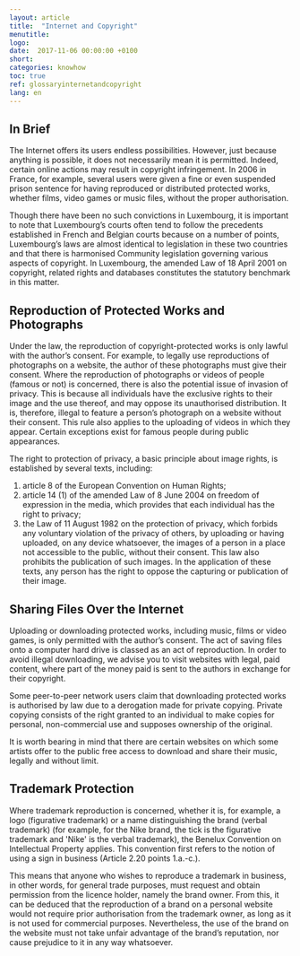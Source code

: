 ```yaml
---
layout: article
title:  "Internet and Copyright"
menutitle:
logo:
date:  2017-11-06 00:00:00 +0100
short:
categories: knowhow
toc: true
ref: glossaryinternetandcopyright
lang: en
---
```



## In Brief

The Internet offers its users endless possibilities. However, just because anything is possible, it does not necessarily mean it is permitted. Indeed, certain online actions may result in copyright infringement. In 2006 in France, for example, several users were given a fine or even suspended prison sentence for having reproduced or distributed protected works, whether films, video games or music files, without the proper authorisation.

Though there have been no such convictions in Luxembourg, it is important to note that Luxembourg’s courts often tend to follow the precedents established in French and Belgian courts because on a number of points, Luxembourg’s laws are almost identical to legislation in these two countries and that there is harmonised Community legislation governing various aspects of copyright. In Luxembourg, the amended Law of 18 April 2001 on copyright, related rights and databases constitutes the statutory benchmark in this matter.

## Reproduction of Protected Works and Photographs

Under the law, the reproduction of copyright-protected works is only lawful with the author’s consent. For example, to legally use reproductions of photographs on a website, the author of these photographs must give their consent. Where the reproduction of photographs or videos of people (famous or not) is concerned, there is also the potential issue of invasion of privacy. This is because all individuals have the exclusive rights to their image and the use thereof, and may oppose its unauthorised distribution. It is, therefore, illegal to feature a person’s photograph on a website without their consent. This rule also applies to the uploading of videos in which they appear. Certain exceptions exist for famous people during public appearances.

The right to protection of privacy, a basic principle about image rights, is established by several texts, including:

1. article 8 of the European Convention on Human Rights;
2. article 14 (1) of the amended Law of 8 June 2004 on freedom of expression in the media, which provides that each individual has the right to privacy;
3. the Law of 11 August 1982 on the protection of privacy, which forbids any voluntary violation of the privacy of others, by uploading or having uploaded, on any device whatsoever, the images of a person in a place not accessible to the public, without their consent. This law also prohibits the publication of such images. In the application of these texts, any person has the right to oppose the capturing or publication of their image.

## Sharing Files Over the Internet

Uploading or downloading protected works, including music, films or video games, is only permitted with the author’s consent. The act of saving files onto a computer hard drive is classed as an act of reproduction. In order to avoid illegal downloading, we advise you to visit websites with legal, paid content, where part of the money paid is sent to the authors in exchange for their copyright.

Some peer-to-peer network users claim that downloading protected works is authorised by law due to a derogation made for private copying. Private copying consists of the right granted to an individual to make copies for personal, non-commercial use and supposes ownership of the original.

It is worth bearing in mind that there are certain websites on which some artists offer to the public free access to download and share their music, legally and without limit.

## Trademark Protection

Where trademark reproduction is concerned, whether it is, for example, a logo (figurative trademark) or a name distinguishing the brand (verbal trademark) (for example, for the Nike brand, the tick is the figurative trademark and 'Nike' is the verbal trademark), the Benelux Convention on Intellectual Property applies. This convention first refers to the notion of using a sign in business (Article 2.20 points 1.a.-c.).

This means that anyone who wishes to reproduce a trademark in business, in other words, for general trade purposes, must request and obtain permission from the licence holder, namely the brand owner. From this, it can be deduced that the reproduction of a brand on a personal website would not require prior authorisation from the trademark owner, as long as it is not used for commercial purposes. Nevertheless, the use of the brand on the website must not take unfair advantage of the brand’s reputation, nor cause prejudice to it in any way whatsoever.
